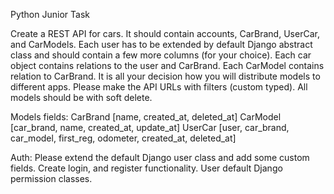 Python Junior Task

Create a REST API for cars. It should contain accounts, CarBrand, UserCar, and CarModels. Each user has to be extended by default Django abstract class and should contain a few more columns (for your choice). Each car object contains relations to the user and CarBrand. Each CarModel contains relation to CarBrand. It is all your decision how you will distribute models to different apps. Please make the API URLs with filters (custom typed). All models should be with soft delete.

Models fields:
CarBrand [name, created_at, deleted_at]
CarModel [car_brand, name, created_at, update_at]
UserCar [user, car_brand, car_model, first_reg, odometer, created_at, deleted_at]

Auth:
Please extend the default Django user class and add some custom fields. Create login, and register functionality. User default Django permission classes. 
